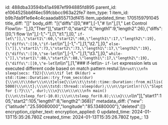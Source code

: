 id: 488dba33594b41a4987ef994885fd895
parent_id: e1064525bb6f4ec59fcbbcc963a22fe7
item_type: 1
item_id: b9b7da9f1e6e4c4caaada855713df415
item_updated_time: 1705159791045
title_diff: "[]"
body_diff: "[{\"diffs\":[[0,\"##\"],[-1,\"# \\\n\"],[1,\" Let Control Flow\\\n- \"],[0,\"Ther\"]],\"start1\":0,\"start2\":0,\"length1\":9,\"length2\":26},{\"diffs\":[[0,\"l flow \\\n\"],[-1,\"-\"],[1,\"\\t1.\"],[0,\" `if-let\"]],\"start1\":60,\"start2\":60,\"length1\":17,\"length2\":19},{\"diffs\":[[0,\"if-let`\\\n\"],[-1,\"-\"],[1,\"\\t2.\"],[0,\" `else-l\"]],\"start1\":73,\"start2\":73,\"length1\":17,\"length2\":19},{\"diffs\":[[0,\"se-let`\\\n\"],[-1,\"-\"],[1,\"\\t3.\"],[0,\" `while-\"]],\"start1\":88,\"start2\":88,\"length1\":17,\"length2\":19},{\"diffs\":[[0,\"e-let`\\\n\\\n\"],[1,\"### if-let\\\n- `if-let` expression lets us executed different code based on match pattern restul.\\\n```rust\\\nfn sleep(secs: f32){\\\n\\tif let Ok(dur) = std::time::Duration::try_from_secs(dur){\\\n\\t\\tdur\\\n\\t}else{\\\n\\t\\tstd::time::Duration::from_millis(5000)\\\n\\t};\\\n\\tstd::thread::sleep(dur);\\\n\\tprintln!(\\\"Slept for {:?}\\\", dur);\\\n}\\\n\\\n\\\nfn main(){\\\n\\tsleep_for(-10.0);\\\n\\tsleep_for(0.8);\\\n}\\\n```\\\n\"]],\"start1\":105,\"start2\":105,\"length1\":8,\"length2\":368}]"
metadata_diff: {"new":{"latitude":"25.59080000","longitude":"85.13480000"},"deleted":[]}
encryption_cipher_text: 
encryption_applied: 0
updated_time: 2024-01-13T15:35:26.780Z
created_time: 2024-01-13T15:35:26.780Z
type_: 13